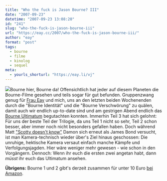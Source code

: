 ```yaml
---
title: "Who the fuck is Jason Bourne? III"
date: "2007-09-23"
datetime: "2007-09-23 13:08:20"
id: "241"
slug: "who-the-fuck-is-jason-bourne-iii"
url: "https://eay.cc/2007/who-the-fuck-is-jason-bourne-iii/"
author: "eay"
format: "post"
tags:
  - bourne
  - filme
  - kinolog
  - sequel
meta:
  - yourls_shorturl: "https://eay.li/vj"
---
```


![](/uploads/2007/bourneultimatum.jpg)Bourne hier, Bourne da! Offensichtlich hat jeder auf diesem Planeten die Bourne-Filme gesehen und teils sogar für gut befunden. Gruppenzwang genug für [Frau Eay](http://spaetz.eayz.net/) und mich, uns an den letzten beiden Wochenenden durch die "Bourne Identität" und die "Bourne Verschwörung" zu quälen, damit auch wir endlich up-to-date sind und am gestrigen Abend endlich das [Bourne Ultimatum](http://www.imdb.com/title/tt0440963/) begutachten konnten. Immerhin Teil 3 hat sich gelohnt: Für uns der beste Teil der Trilogie, da uns Teil 1 nicht so sehr, Teil 2 schon besser, aber immer noch nicht besonders gefallen haben. Doch während Matt ["Scotty doesn't know"](http://www.youtube.com/watch?v=0Vyj1C8ogtE) Damon sich erneut als James Bond versucht, ist man Kamera-technisch wieder über's Ziel hinaus geschossen: Die unruhige, hektische Kamera versaut einfach manche Kämpfe und Verfolgungsjagden. Hier wäre weniger mehr gewesen - wie schon in den Vorgängern. Dennoch: Wenn ihr euch die ersten zwei angetan habt, dann _müsst_ ihr euch das Ultimatum ansehen.

**Übrigens:** Bourne 1 und 2 gibt's derzeit zusammen für unter 10 Euro [bei Amazon](http://www.amazon.de/exec/obidos/ASIN/B0007CR7CK/eayznet-21).
